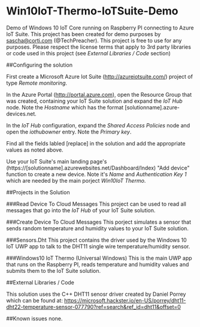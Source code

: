 # Win10IoT-Thermo-IoTSuite-Demo
Demo of Windows 10 IoT Core running on Raspberry PI connecting to Azure IoT Suite.
This project has been created for demo purposes by sascha@corti.com (@TechPreacher).
This project is free to use for any purposes. Please respect the license terms that apply to 3rd party libraries or code used in this project (see *External Libraries / Code* section)

##Configuring the solution

First create a Microsoft Azure Iot Suite (http://azureiotsuite.com/) project of type *Remote monitoring*.

In the Azure Portal (http://portal.azure.com), open the Resource Group that was created, containing your IoT Suite solution and expand the *IoT Hub* node. Note the *Hostname* which has the format \[solutionname\].azure-devices.net.

In the *IoT Hub* configuration, expand the *Shared Access Policies* node and open the *iothubowner* entry.
Note the *Primary key*.

Find all the fields labled \[replace\] in the solution and add the appropriate values as noted above.

Use your IoT Suite's main landing page's (https://\[solutionname\].azurewebsites.net/Dashboard/Index) "Add device" function to create a new device. Note it's *Name* and *Authentication Key 1* which are needed by the main porject *Win10IoT Thermo*.

##Projects in the Solution

###Read Device To Cloud Messages
This project can be used to read all messages that go into the *IoT Hub* of your IoT Suite solution.

###Create Device To Cloud Messages
This porject simulates a sensor that sends random temperature and humidity values to your IoT Suite solution.

###Sensors.Dht
This project contains the driver used by the Windows 10 IoT UWP app to talk to the DHT11 single wire temperature/humidity sensor.  

###Windows10 IoT Thermo (Universal Windows)
This is the main UWP app that runs on the Raspberry PI, reads temperature and humidity values and submits them to the IoT Suite solution.

##External Libraries / Code

This solution uses the C++ DHT11 senosr driver created by Daniel Porrey which can be found at:
https://microsoft.hackster.io/en-US/porrey/dht11-dht22-temperature-sensor-077790?ref=search&ref_id=dht11&offset=0

##Known issues
none.